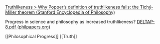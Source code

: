 
[Truthlikeness > Why Popper’s definition of truthlikeness fails: the Tichý-Miller theorem (Stanford Encyclopedia of Philosophy)](https://plato.stanford.edu/entries/truthlikeness/tichy-miller.html)

Progress in science and philosophy as increased truthlikeness?
[DELTAP-8.pdf (philpapers.org)](https://philpapers.org/archive/DELTAP-8.pdf)

[[Philosophical Progress]]
[[Truth]]

